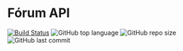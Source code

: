 # Fórum API

[![Build Status](https://travis-ci.com/andre-aps/forum-api.svg?token=2fsNyHcarxkHKvxtF4FH&branch=master)](https://travis-ci.com/andre-aps/forum-api)
![GitHub top language](https://img.shields.io/github/languages/top/andre-aps/forum-api)
![GitHub repo size](https://img.shields.io/github/repo-size/andre-aps/forum-api)
![GitHub last commit](https://img.shields.io/github/last-commit/andre-aps/forum-api)
